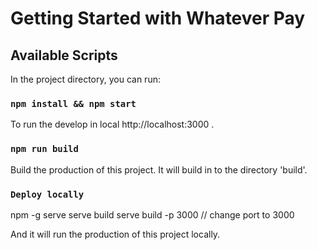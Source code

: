 # Getting Started with Whatever Pay

## Available Scripts

In the project directory, you can run:

### `npm install && npm start`

To run the develop in local http://localhost:3000 .

### `npm run build`

Build the production of this project.
It will build in to the directory 'build'.

### `Deploy locally`

npm -g serve
serve build
serve build -p 3000 // change port to 3000

And it will run the production of this project locally.
